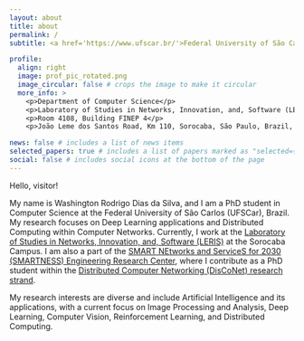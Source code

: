 ```yaml
---
layout: about
title: about
permalink: /
subtitle: <a href='https://www.ufscar.br/'>Federal University of São Carlos (UFSCar)</a>.

profile:
  align: right
  image: prof_pic_rotated.png
  image_circular: false # crops the image to make it circular
  more_info: >
    <p>Department of Computer Science</p>
    <p>Laboratory of Studies in Networks, Innovation, and, Software (LERIS)</p>
    <p>Room 4108, Building FINEP 4</p>
    <p>João Leme dos Santos Road, Km 110, Sorocaba, São Paulo, Brazil, 18052780</p>

news: false # includes a list of news items
selected_papers: true # includes a list of papers marked as "selected={true}"
social: false # includes social icons at the bottom of the page
---
```


Hello, visitor!

My name is Washington Rodrigo Dias da Silva, and I am a PhD student in Computer Science at the Federal University of São Carlos (UFSCar), Brazil. My research focuses on Deep Learning applications and Distributed Computing within Computer Networks. Currently, I work at the [Laboratory of Studies in Networks, Innovation, and, Software (LERIS)](https://leris.dcomp.ufscar.br/) at the Sorocaba Campus. I am also a part of the [SMART NEtworks and ServiceS for 2030 (SMARTNESS) Engineering Research Center](https://smartness2030.tech/), where I contribute as a PhD student within the [Distributed Computer Networking (DisCoNet) research strand](https://smartness2030.tech/research_strands/disconet-distributed-computer-networking/). 

My research interests are diverse and include Artificial Intelligence and its applications, with a current focus on Image Processing and Analysis, Deep Learning, Computer Vision, Reinforcement Learning, and Distributed Computing.
